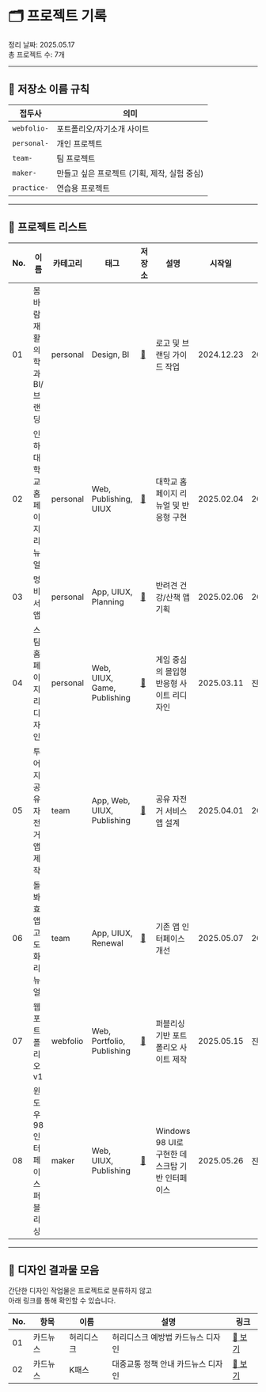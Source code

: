 # 🗂️ 프로젝트 기록

정리 날짜: 2025.05.17  
총 프로젝트 수: 7개

---

## 🔖 저장소 이름 규칙

| 접두사 | 의미 |
|--------|------|
| `webfolio-` | 포트폴리오/자기소개 사이트 |
| `personal-` | 개인 프로젝트 |
| `team-` | 팀 프로젝트 |
| `maker-` | 만들고 싶은 프로젝트 (기획, 제작, 실험 중심) |
| `practice-` | 연습용 프로젝트 |

---

## 📌 프로젝트 리스트

| No. | 이름 | 카테고리 | 태그 | 저장소 | 설명 | 시작일 | 완료일 |
|-----|------|-----------|------|--------|------|--------|--------|
| 01 | 봄바람재활의학과 BI/브랜딩 | personal | Design, BI | [🔗](https://github.com/sumineeJ/2412-01-personal-bombaram) | 로고 및 브랜딩 가이드 작업 | 2024.12.23 | 2025.01.16 |
| 02 | 인하대학교 홈페이지 리뉴얼 | personal | Web, Publishing, UIUX | [🔗](https://github.com/sumineeJ/2502-01-personal-inha) | 대학교 홈페이지 리뉴얼 및 반응형 구현 | 2025.02.04 | 2025.04.17 |
| 03 | 멍비서 앱 | personal | App, UIUX, Planning | [🔗](https://github.com/sumineeJ/2502-02-personal-mungbiseo) | 반려견 건강/산책 앱 기획 | 2025.02.06 | 2025.03.27 |
| 04 | 스팀 홈페이지 리디자인 | personal | Web, UIUX, Game, Publishing | [🔗](https://github.com/sumineeJ/2503-01-personal-steam) | 게임 중심의 몰입형 반응형 사이트 리디자인 | 2025.03.11 | 진행 중 |
| 05 | 투어지 공유 자전거 앱 제작 | team | App, Web, UIUX, Publishing | [🔗](https://github.com/sumineeJ/2504-01-team-tourzy) | 공유 자전거 서비스 앱 설계 | 2025.04.01 | 2025.04.30 |
| 06 | 돌봐효 앱 고도화 리뉴얼 | team | App, UIUX, Renewal | [🔗](https://github.com/sumineeJ/2505-01-team-dolbwahyo) | 기존 앱 인터페이스 개선 | 2025.05.07 | 2025.05.27 |
| 07 | 웹 포트폴리오 v1 | webfolio | Web, Portfolio, Publishing | [🔗](https://github.com/sumineeJ/2505-01-webfolio-v1) | 퍼블리싱 기반 포트폴리오 사이트 제작 | 2025.05.15 | 진행 중 |
| 08 | 윈도우98 인터페이스 퍼블리싱 | maker | Web, UIUX, Publishing | [🔗](https://github.com/sumineeJ/2505-02-maker-win98) | Windows 98 UI로 구현한 데스크탑 기반 인터페이스 | 2025.05.26 | 진행 중 |

---

## 🎨 디자인 결과물 모음

간단한 디자인 작업물은 프로젝트로 분류하지 않고  
아래 링크를 통해 확인할 수 있습니다.

| No. | 항목 | 이름 | 설명 | 링크 |
|-----|------|------|------|------|
| 01 | 카드뉴스 | 허리디스크 | 허리디스크 예방법 카드뉴스 디자인 | [🔗 보기](https://sumineej.github.io/designs-01/cardnews-01-disk) |
| 02 | 카드뉴스 | K패스 | 대중교통 정책 안내 카드뉴스 디자인 | [🔗 보기](https://sumineej.github.io/designs-01/cardnews-02-kpass) |
